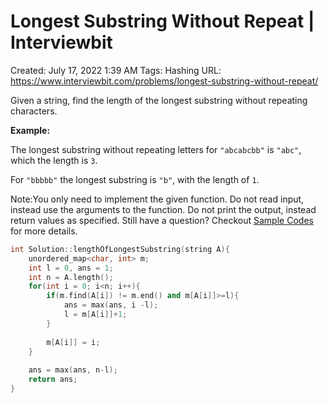 # Longest Substring Without Repeat | Interviewbit

Created: July 17, 2022 1:39 AM
Tags: Hashing
URL: https://www.interviewbit.com/problems/longest-substring-without-repeat/

Given a string, 
 find the length of the longest substring without repeating characters.

**Example:**

The longest substring without repeating letters for `"abcabcbb"` is `"abc"`, which the length is `3`.

For `"bbbbb"` the longest substring is `"b"`, with the length of `1`.

Note:You only need to implement the given function. Do not read input, instead use the arguments to the function. Do not print the output, instead return values as specified. Still have a question? Checkout [Sample Codes](https://www.interviewbit.com/pages/sample_codes/) for more details.

```cpp
int Solution::lengthOfLongestSubstring(string A){
    unordered_map<char, int> m;
    int l = 0, ans = 1;
    int n = A.length();
    for(int i = 0; i<n; i++){
        if(m.find(A[i]) != m.end() and m[A[i]]>=l){
            ans = max(ans, i -l);
            l = m[A[i]]+1;
        }
        
        m[A[i]] = i;
    }   
    
    ans = max(ans, n-l);
    return ans;
}
```